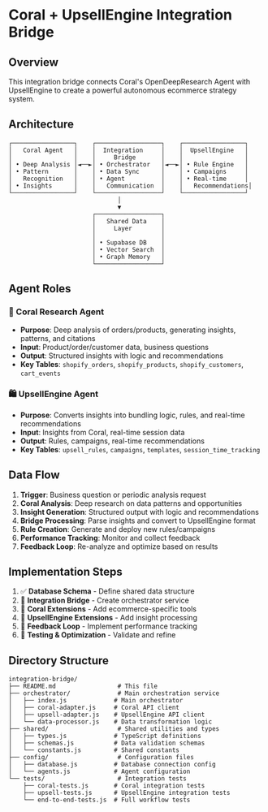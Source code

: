 # Coral + UpsellEngine Integration Bridge

## Overview
This integration bridge connects Coral's OpenDeepResearch Agent with UpsellEngine to create a powerful autonomous ecommerce strategy system.

## Architecture

```
┌─────────────────┐    ┌──────────────────┐    ┌─────────────────┐
│   Coral Agent   │    │  Integration     │    │  UpsellEngine   │
│                 │    │     Bridge       │    │                 │
│ • Deep Analysis │◄──►│ • Orchestrator   │◄──►│ • Rule Engine   │
│ • Pattern       │    │ • Data Sync      │    │ • Campaigns     │
│   Recognition   │    │ • Agent          │    │ • Real-time     │
│ • Insights      │    │   Communication  │    │   Recommendations│
└─────────────────┘    └──────────────────┘    └─────────────────┘
                              │
                              ▼
                       ┌──────────────────┐
                       │   Shared Data    │
                       │     Layer        │
                       │                  │
                       │ • Supabase DB    │
                       │ • Vector Search  │
                       │ • Graph Memory   │
                       └──────────────────┘
```

## Agent Roles

### 🧠 Coral Research Agent
- **Purpose**: Deep analysis of orders/products, generating insights, patterns, and citations
- **Input**: Product/order/customer data, business questions
- **Output**: Structured insights with logic and recommendations
- **Key Tables**: `shopify_orders`, `shopify_products`, `shopify_customers`, `cart_events`

### 🛍️ UpsellEngine Agent
- **Purpose**: Converts insights into bundling logic, rules, and real-time recommendations
- **Input**: Insights from Coral, real-time session data
- **Output**: Rules, campaigns, real-time recommendations
- **Key Tables**: `upsell_rules`, `campaigns`, `templates`, `session_time_tracking`

## Data Flow

1. **Trigger**: Business question or periodic analysis request
2. **Coral Analysis**: Deep research on data patterns and opportunities
3. **Insight Generation**: Structured output with logic and recommendations
4. **Bridge Processing**: Parse insights and convert to UpsellEngine format
5. **Rule Creation**: Generate and deploy new rules/campaigns
6. **Performance Tracking**: Monitor and collect feedback
7. **Feedback Loop**: Re-analyze and optimize based on results

## Implementation Steps

1. ✅ **Database Schema** - Define shared data structure
2. 🔄 **Integration Bridge** - Create orchestrator service
3. 🔄 **Coral Extensions** - Add ecommerce-specific tools
4. 🔄 **UpsellEngine Extensions** - Add insight processing
5. 🔄 **Feedback Loop** - Implement performance tracking
6. 🔄 **Testing & Optimization** - Validate and refine

## Directory Structure

```
integration-bridge/
├── README.md                 # This file
├── orchestrator/             # Main orchestration service
│   ├── index.js             # Main orchestrator
│   ├── coral-adapter.js     # Coral API client
│   ├── upsell-adapter.js    # UpsellEngine API client
│   └── data-processor.js    # Data transformation logic
├── shared/                   # Shared utilities and types
│   ├── types.js             # TypeScript definitions
│   ├── schemas.js           # Data validation schemas
│   └── constants.js         # Shared constants
├── config/                   # Configuration files
│   ├── database.js          # Database connection config
│   └── agents.js            # Agent configuration
└── tests/                    # Integration tests
    ├── coral-tests.js       # Coral integration tests
    ├── upsell-tests.js      # UpsellEngine integration tests
    └── end-to-end-tests.js  # Full workflow tests
``` 